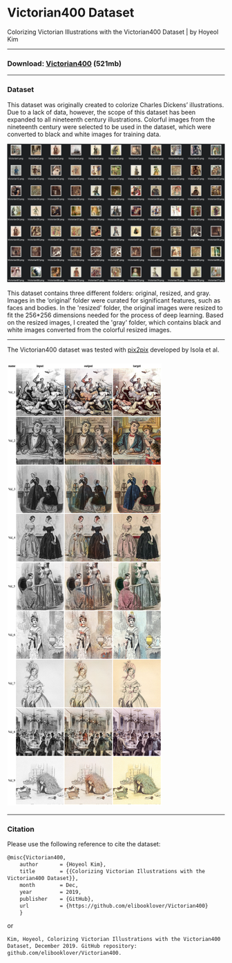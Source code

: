 # Victorian400 Dataset
Colorizing Victorian Illustrations with the Victorian400 Dataset | by Hoyeol Kim

---
### Download: [Victorian400](https://drive.google.com/file/d/1yKp2flysO9paKIUlEG4TQ7ne4obC1EdF/view?usp=sharing) (521mb)
---

### Dataset
This dataset was originally created to colorize Charles Dickens’ illustrations. Due to a lack of data, however, the scope of this dataset has been expanded to all nineteenth century illustrations. Colorful images from the nineteenth century were selected to be used in the dataset, which were converted to black and white images for training data.

![Victorian400](https://github.com/elibooklover/Victorian400/blob/master/Examples/Victorian400.png)

This dataset contains three different folders: original, resized, and gray. Images in the ‘original’ folder were curated for significant features, such as faces and bodies. In the 'resized' folder, the original images were resized to fit the 256*256 dimensions needed for the process of deep learning. Based on the resized images, I created the 'gray' folder, which contains black and white images converted from the colorful resized images. 

---
The Victorian400 dataset was tested with [pix2pix](https://phillipi.github.io/pix2pix/) developed by Isola et al.

### ![Validation Results](https://github.com/elibooklover/Victorian400/blob/master/Examples/Example.png)

---

### Citation
Please use the following reference to cite the dataset:
```
@misc{Victorian400,
    author       = {Hoyeol Kim},
    title        = {{Colorizing Victorian Illustrations with the Victorian400 Dataset}},
    month        = Dec,
    year         = 2019,
    publisher    = {GitHub},
    url          = {https://github.com/elibooklover/Victorian400}
    }
```

or 

```
Kim, Hoyeol, Colorizing Victorian Illustrations with the Victorian400 Dataset, December 2019. GitHub repository: github.com/elibooklover/Victorian400.
```
